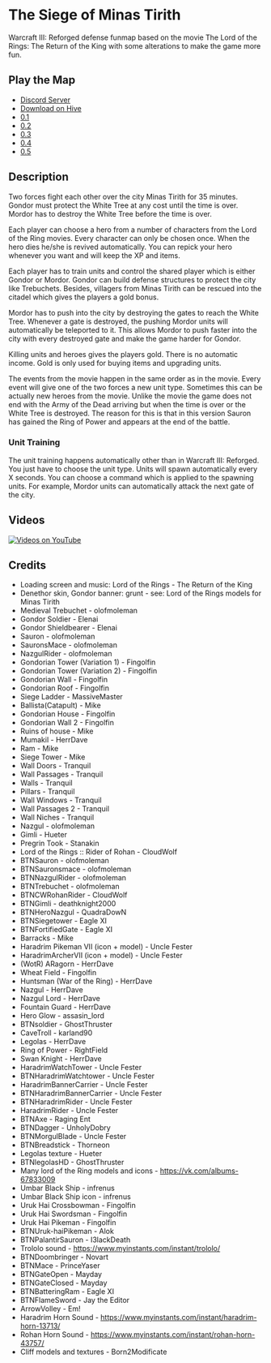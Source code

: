 # The Siege of Minas Tirith

Warcraft III: Reforged defense funmap based on the movie The Lord of the Rings: The Return of the King with some alterations to make the game more fun.

## Play the Map

* [Discord Server](https://discord.gg/C83VG7WneW)
* [Download on Hive](https://www.hiveworkshop.com/threads/minas-tirith-0-2.311338/)
* [0.1](./TheSiegeOfMinasTirith0.1.w3x)
* [0.2](./TheSiegeOfMinasTirith0.2.w3x)
* [0.3](./TheSiegeOfMinasTirith0.3.w3x)
* [0.4](./TheSiegeOfMinasTirith0.4.w3x)
* [0.5](./TheSiegeOfMinasTirith0.5.w3x)

## Description

Two forces fight each other over the city Minas Tirith for 35 minutes.
Gondor must protect the White Tree at any cost until the time is over.
Mordor has to destroy the White Tree before the time is over.


Each player can choose a hero from a number of characters from the Lord of the Ring movies.
Every character can only be chosen once.
When the hero dies he/she is revived automatically.
You can repick your hero whenever you want and will keep the XP and items.


Each player has to train units and control the shared player which is either Gondor or Mordor.
Gondor can build defense structures to protect the city like Trebuchets.
Besides, villagers from Minas Tirith can be rescued into the citadel which gives the players a gold bonus.


Mordor has to push into the city by destroying the gates to reach the White Tree.
Whenever a gate is destroyed, the pushing Mordor units will automatically be teleported to it.
This allows Mordor to push faster into the city with every destroyed gate and make the game harder for Gondor.


Killing units and heroes gives the players gold.
There is no automatic income.
Gold is only used for buying items and upgrading units.


The events from the movie happen in the same order as in the movie.
Every event will give one of the two forces a new unit type.
Sometimes this can be actually new heroes from the movie.
Unlike the movie the game does not end with the Army of the Dead arriving but when the time is over or the White Tree is destroyed.
The reason for this is that in this version Sauron has gained the Ring of Power and appears at the end of the battle.

### Unit Training

The unit training happens automatically other than in Warcraft III: Reforged.
You just have to choose the unit type.
Units will spawn automatically every X seconds.
You can choose a command which is applied to the spawning units.
For example, Mordor units can automatically attack the next gate of the city.

## Videos

[![Videos on YouTube](https://img.youtube.com/vi/IGXnIKSHN3E/0.jpg)](https://www.youtube.com/watch?v=IGXnIKSHN3E&list=PLmfeGbBvSVGDgneEFN_b3B_pG9pq9R58-&index=1&ab_channel=WarcraftIII%3AReforgedModifications)

## Credits

* Loading screen and music: Lord of the Rings - The Return of the King
* Denethor skin, Gondor banner: grunt - see: Lord of the Rings models for Minas Tirith
* Medieval Trebuchet - olofmoleman
* Gondor Soldier - Elenai
* Gondor Shieldbearer - Elenai
* Sauron - olofmoleman
* SauronsMace - olofmoleman
* NazgulRider - olofmoleman
* Gondorian Tower (Variation 1) - Fingolfin
* Gondorian Tower (Variation 2) - Fingolfin
* Gondorian Wall - Fingolfin
* Gondorian Roof - Fingolfin
* Siege Ladder - MassiveMaster
* Ballista(Catapult) - Mike
* Gondorian House - Fingolfin
* Gondorian Wall 2 - Fingolfin
* Ruins of house - Mike
* Mumakil - HerrDave
* Ram - Mike
* Siege Tower - Mike
* Wall Doors - Tranquil
* Wall Passages - Tranquil
* Walls - Tranquil
* Pillars - Tranquil
* Wall Windows - Tranquil
* Wall Passages 2 - Tranquil
* Wall Niches - Tranquil
* Nazgul - olofmoleman
* Gimli - Hueter
* Pregrin Took - Stanakin
* Lord of the Rings :: Rider of Rohan - CloudWolf
* BTNSauron - olofmoleman
* BTNSauronsmace - olofmoleman
* BTNNazgulRider - olofmoleman
* BTNTrebuchet - olofmoleman
* BTNCWRohanRider - CloudWolf
* BTNGimli - deathknight2000
* BTNHeroNazgul - QuadraDowN
* BTNSiegetower - Eagle XI
* BTNFortifiedGate - Eagle XI
* Barracks - Mike
* Haradrim Pikeman VII (icon + model) - Uncle Fester
* HaradrimArcherVII (icon + model) - Uncle Fester
* (WotR) ARagorn - HerrDave
* Wheat Field - Fingolfin
* Huntsman (War of the Ring) - HerrDave
* Nazgul - HerrDave
* Nazgul Lord - HerrDave
* Fountain Guard - HerrDave
* Hero Glow - assasin_lord
* BTNsoldier - GhostThruster
* CaveTroll - karland90
* Legolas - HerrDave
* Ring of Power - RightField
* Swan Knight - HerrDave
* HaradrimWatchTower - Uncle Fester
* BTNHaradrimWatchtower - Uncle Fester
* HaradrimBannerCarrier - Uncle Fester
* BTNHaradrimBannerCarrier - Uncle Fester
* BTNHaradrimRider - Uncle Fester
* HaradrimRider - Uncle Fester
* BTNAxe - Raging Ent
* BTNDagger - UnholyDobry
* BTNMorgulBlade - Uncle Fester
* BTNBreadstick - Thorneon
* Legolas texture - Hueter
* BTNlegolasHD - GhostThruster
* Many lord of the Ring models and icons - https://vk.com/albums-67833009
* Umbar Black Ship - infrenus
* Umbar Black Ship icon - infrenus
* Uruk Hai Crossbowman - Fingolfin
* Uruk Hai Swordsman - Fingolfin
* Uruk Hai Pikeman - Fingolfin
* BTNUruk-haiPikeman - Alok
* BTNPalantirSauron - I3lackDeath
* Trololo sound - https://www.myinstants.com/instant/trololo/
* BTNDoombringer - Novart
* BTNMace - PrinceYaser
* BTNGateOpen - Mayday
* BTNGateClosed - Mayday
* BTNBatteringRam - Eagle XI
* BTNFlameSword - Jay the Editor
* ArrowVolley - Em!
* Haradrim Horn Sound - https://www.myinstants.com/instant/haradrim-horn-13713/
* Rohan Horn Sound - https://www.myinstants.com/instant/rohan-horn-43757/
* Cliff models and textures - Born2Modificate